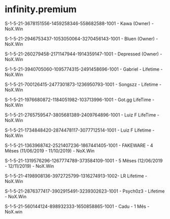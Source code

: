 # infinity.premium

S-1-5-21-3678151556-1459258346-558682588-1001 - Kawa (Owner) - NoX.Win

S-1-5-21-2946753437-1053050064-3270456143-1001 - Bluen (Owner) - NoX.Win

S-1-5-21-260279458-2171147944-1914359147-1001 - Depressed (Owner) - NoX.Win

S-1-5-21-3940705060-1095774315-2491458696-1001 - Gabriel - Lifetime - NoX.Win

S-1-5-21-700126415-2477301873-1236950793-1001 - Songszz - Lifetime - NoX.Win

S-1-5-21-1976680872-1184051982-103713996-1001 - Got.gg LifeTime - NoX.Win

S-1-5-21-2765759547-3805681389-2409764896-1001 - Luiz F LifeTime - NoX.Win

 S-1-5-21-1734848420-2874478117-3077712514-1001 - Luiz F Lifetime - NoX.Win
 
S-1-5-21-1363968742-2521407236-1867441405-1001 - FAKEWARE - 4 Mêses (11/06/2019 - 11/10/2019) - NoX.Win

S-1-5-21-1319576296-1267774789-373584109-1001 - 5 Mêses (12/06/2019 - 12/11/2019) - NoX.Win

S-1-5-21-4198908136-3972725799-1316274913-1002- LR Lifetime - NoX.Win

S-1-5-21-2876377417-3902915491-3239302623-1001 - Psych0z3 - Lifetime - NoX.Win

S-1-5-21-560144124-898932333-1650858865-1001 - Cadu - 1 Mês - NoX.win
